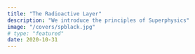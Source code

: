 ```yaml
---
title: "The Radioactive Layer"
description: "We introduce the principles of Superphysics"
image: "/covers/spblack.jpg"
# type: "featured"
date: 2020-10-31
---
```

